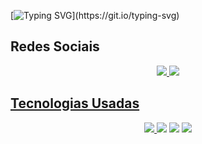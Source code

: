 [![Typing SVG](https://readme-typing-svg.herokuapp.com/?color=1C82AD&size=40&center=true&vCenter=true&width=1000&lines=Olá!+Meu+nome+é+João+Pedro!+👋;Tenho+17+anos.;Eu+curso+Redes+De+Computadores.)](https://git.io/typing-svg)

## Redes Sociais
  <div align="center"> 
    <a href="https://www.instagram.com/jp.lwop/" target="_blank" rel="noopener noreferrer"><img src="https://img.shields.io/badge/-Instagram-%23E4405F?style=for-thebadge&logo=instagram&logoColor=white"</a>
    <a href="www.linkedin.com/in/joao-pedro-lima1" target="_blank"><img src="https://img.shields.io/badge/LinkedIn-0077B5?style=for-the-badge&logo=linkedin&logoColor=white"</a>
  </div>


## Tecnologias Usadas
  <div align="center"> 
    <a href="" target="_blank"><img src="https://img.shields.io/badge/HTML5-E34F26?style=for-the-badge&logo=html5&logoColor=white"</a>
    <a href="" target="_blank"><img src="https://img.shields.io/badge/CSS3-1572B6?style=for-the-badge&logo=css3&logoColor=white" target="_blank"></a>
    <a href = ""> <img src="https://img.shields.io/badge/JavaScript-323330?style=for-the-badge&logo=javascript&logoColor=F7DF1E" target="_blank"></a>
    <a href = ""> <img src="https://img.shields.io/badge/Python-14354C?style=for-the-badge&logo=python&logoColor=white" target="_blank"></a>
  </div>

